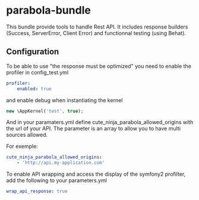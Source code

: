 # parabola-bundle

This bundle provide tools to handle Rest API.
It includes response builders (Success, ServerError, Client Error) and functionnal testing (using Behat).

## Configuration
To be able to use "the response must be optimized" you need to enable the profiler in config_test.yml

```yaml
profiler:
    enabled: true
```

and enable debug when instantiating the kernel

```php
new \AppKernel('test', true);
```

And in your paramaters.yml define cute_ninja_parabola_allowed_origins with the url of your API. 
The parameter is an array to allow you to have multi sources allowed.

For exemple:
```yaml
cute_ninja_parabola_allowed_origins: 
    - 'http://api.my-application.com'
```

To enable API wrapping and access the display of the symfony2 profilter, add the following to your parameters.yml
```yaml
wrap_api_response: true
```
